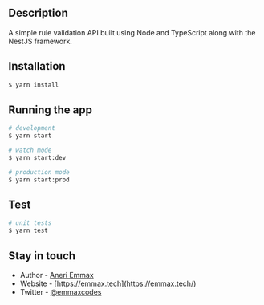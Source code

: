 ## Description

A simple rule validation API built using Node and TypeScript along with the NestJS framework.

## Installation

```bash
$ yarn install
```

## Running the app

```bash
# development
$ yarn start

# watch mode
$ yarn start:dev

# production mode
$ yarn start:prod
```

## Test

```bash
# unit tests
$ yarn test
```

## Stay in touch

- Author - [Aneri Emmax](https://emmax.tech)
- Website - [https://emmax.tech](https://emmax.tech/)
- Twitter - [@emmaxcodes](https://twitter.com/emmaxcodes)
